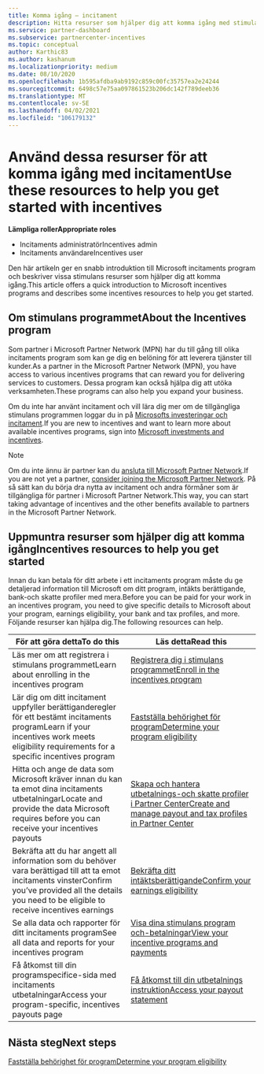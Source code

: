 ```yaml
---
title: Komma igång – incitament
description: Hitta resurser som hjälper dig att komma igång med stimulans åtgärder. Stegen omfattar att bekräfta att du uppfyller kraven för behörighet och att skicka information om bank, skatt och utbetalning.
ms.service: partner-dashboard
ms.subservice: partnercenter-incentives
ms.topic: conceptual
author: Karthic83
ms.author: kashanum
ms.localizationpriority: medium
ms.date: 08/10/2020
ms.openlocfilehash: 1b595afdba9ab9192c859c00fc35757ea2e24244
ms.sourcegitcommit: 6498c57e75aa097861523b206dc142f789deeb36
ms.translationtype: MT
ms.contentlocale: sv-SE
ms.lasthandoff: 04/02/2021
ms.locfileid: "106179132"
---
```

# <a name="use-these-resources-to-help-you-get-started-with-incentives"></a><span data-ttu-id="f4c25-104">Använd dessa resurser för att komma igång med incitament</span><span class="sxs-lookup"><span data-stu-id="f4c25-104">Use these resources to help you get started with incentives</span></span>

<span data-ttu-id="f4c25-105">**Lämpliga roller**</span><span class="sxs-lookup"><span data-stu-id="f4c25-105">**Appropriate roles**</span></span>

- <span data-ttu-id="f4c25-106">Incitaments administratör</span><span class="sxs-lookup"><span data-stu-id="f4c25-106">Incentives admin</span></span>
- <span data-ttu-id="f4c25-107">Incitaments användare</span><span class="sxs-lookup"><span data-stu-id="f4c25-107">Incentives user</span></span>

<span data-ttu-id="f4c25-108">Den här artikeln ger en snabb introduktion till Microsoft incitaments program och beskriver vissa stimulans resurser som hjälper dig att komma igång.</span><span class="sxs-lookup"><span data-stu-id="f4c25-108">This article offers a quick introduction to Microsoft incentives programs and describes some incentives resources to help you get started.</span></span>

## <a name="about-the-incentives-program"></a><span data-ttu-id="f4c25-109">Om stimulans programmet</span><span class="sxs-lookup"><span data-stu-id="f4c25-109">About the Incentives program</span></span>

<span data-ttu-id="f4c25-110">Som partner i Microsoft Partner Network (MPN) har du till gång till olika incitaments program som kan ge dig en belöning för att leverera tjänster till kunder.</span><span class="sxs-lookup"><span data-stu-id="f4c25-110">As a partner in the Microsoft Partner Network (MPN), you have access to various incentives programs that can reward you for delivering services to customers.</span></span> <span data-ttu-id="f4c25-111">Dessa program kan också hjälpa dig att utöka verksamheten.</span><span class="sxs-lookup"><span data-stu-id="f4c25-111">These programs can also help you expand your business.</span></span>

<span data-ttu-id="f4c25-112">Om du inte har använt incitament och vill lära dig mer om de tillgängliga stimulans programmen loggar du in på [Microsofts investeringar och incitament](https://partner.microsoft.com/membership/partner-incentives).</span><span class="sxs-lookup"><span data-stu-id="f4c25-112">If you are new to incentives and want to learn more about available incentives programs, sign into [Microsoft investments and incentives](https://partner.microsoft.com/membership/partner-incentives).</span></span>

> [!NOTE]
> <span data-ttu-id="f4c25-113">Om du inte ännu är partner kan du [ansluta till Microsoft Partner Network](https://partner.microsoft.com/membership).</span><span class="sxs-lookup"><span data-stu-id="f4c25-113">If you are not yet a partner, [consider joining the Microsoft Partner Network](https://partner.microsoft.com/membership).</span></span> <span data-ttu-id="f4c25-114">På så sätt kan du börja dra nytta av incitament och andra förmåner som är tillgängliga för partner i Microsoft Partner Network.</span><span class="sxs-lookup"><span data-stu-id="f4c25-114">This way, you can start taking advantage of incentives and the other benefits available to partners in the Microsoft Partner Network.</span></span>  

## <a name="incentives-resources-to-help-you-get-started"></a><span data-ttu-id="f4c25-115">Uppmuntra resurser som hjälper dig att komma igång</span><span class="sxs-lookup"><span data-stu-id="f4c25-115">Incentives resources to help you get started</span></span>

<span data-ttu-id="f4c25-116">Innan du kan betala för ditt arbete i ett incitaments program måste du ge detaljerad information till Microsoft om ditt program, intäkts berättigande, bank-och skatte profiler med mera.</span><span class="sxs-lookup"><span data-stu-id="f4c25-116">Before you can be paid for your work in an incentives program, you need to give specific details to Microsoft about your program, earnings eligibility, your bank and tax profiles, and more.</span></span> <span data-ttu-id="f4c25-117">Följande resurser kan hjälpa dig.</span><span class="sxs-lookup"><span data-stu-id="f4c25-117">The following resources can help.</span></span>

|  <span data-ttu-id="f4c25-118">**För att göra detta**</span><span class="sxs-lookup"><span data-stu-id="f4c25-118">**To do this**</span></span>  |  <span data-ttu-id="f4c25-119">**Läs detta**</span><span class="sxs-lookup"><span data-stu-id="f4c25-119">**Read this**</span></span>  |
|--------------|-----------|
| <span data-ttu-id="f4c25-120">Läs mer om att registrera i stimulans programmet</span><span class="sxs-lookup"><span data-stu-id="f4c25-120">Learn about enrolling in the incentives program</span></span> | [<span data-ttu-id="f4c25-121">Registrera dig i stimulans programmet</span><span class="sxs-lookup"><span data-stu-id="f4c25-121">Enroll in the incentives program</span></span>](incentives-enroll.md)  |
| <span data-ttu-id="f4c25-122">Lär dig om ditt incitament uppfyller berättiganderegler för ett bestämt incitaments program</span><span class="sxs-lookup"><span data-stu-id="f4c25-122">Learn if your incentives work meets eligibility requirements for a specific incentives program</span></span> | [<span data-ttu-id="f4c25-123">Fastställa behörighet för program</span><span class="sxs-lookup"><span data-stu-id="f4c25-123">Determine your program eligibility</span></span>](incentives-determined-your-program-eligibility.md)  |
| <span data-ttu-id="f4c25-124">Hitta och ange de data som Microsoft kräver innan du kan ta emot dina incitaments utbetalningar</span><span class="sxs-lookup"><span data-stu-id="f4c25-124">Locate and provide the data Microsoft requires before you can receive your incentives payouts</span></span> | [<span data-ttu-id="f4c25-125">Skapa och hantera utbetalnings-och skatte profiler i Partner Center</span><span class="sxs-lookup"><span data-stu-id="f4c25-125">Create and manage payout and tax profiles in Partner Center</span></span>](incentives-create-and-manage-your-payout-and-tax-profiles.md)  |
| <span data-ttu-id="f4c25-126">Bekräfta att du har angett all information som du behöver vara berättigad till att ta emot incitaments vinster</span><span class="sxs-lookup"><span data-stu-id="f4c25-126">Confirm you’ve provided all the details you need to be eligible to receive incentives earnings</span></span> | [<span data-ttu-id="f4c25-127">Bekräfta ditt intäktsberättigande</span><span class="sxs-lookup"><span data-stu-id="f4c25-127">Confirm your earnings eligibility</span></span>](incentives-confirm-your-earnings-eligibility.md)  |
| <span data-ttu-id="f4c25-128">Se alla data och rapporter för ditt incitaments program</span><span class="sxs-lookup"><span data-stu-id="f4c25-128">See all data and reports for your incentives program</span></span> | [<span data-ttu-id="f4c25-129">Visa dina stimulans program och-betalningar</span><span class="sxs-lookup"><span data-stu-id="f4c25-129">View your incentive programs and payments</span></span>](understand-incentive-payouts.md)  |
| <span data-ttu-id="f4c25-130">Få åtkomst till din programspecifice-sida med incitaments utbetalningar</span><span class="sxs-lookup"><span data-stu-id="f4c25-130">Access your program-specific, incentives payouts page</span></span> | [<span data-ttu-id="f4c25-131">Få åtkomst till din utbetalnings instruktion</span><span class="sxs-lookup"><span data-stu-id="f4c25-131">Access your payout statement</span></span>](payout-statement.md)  |

## <a name="next-steps"></a><span data-ttu-id="f4c25-132">Nästa steg</span><span class="sxs-lookup"><span data-stu-id="f4c25-132">Next steps</span></span>

[<span data-ttu-id="f4c25-133">Fastställa behörighet för program</span><span class="sxs-lookup"><span data-stu-id="f4c25-133">Determine your program eligibility</span></span>](incentives-determined-your-program-eligibility.md)